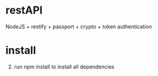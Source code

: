 restAPI
=======

NodeJS + restify + passport + crypto + token authentication

install
=======
2. run npm install to install all dependencies

